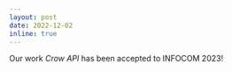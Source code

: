 ```yaml
---
layout: post
date: 2022-12-02
inline: true
---
```


Our work *Crow API* has been accepted to INFOCOM 2023!
